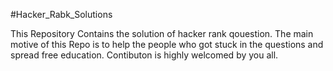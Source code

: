#Hacker_Rabk_Solutions

This Repository Contains the solution of hacker rank qouestion.
The main motive of this Repo is to help the people who got stuck in the questions and spread free education.
Contibuton is highly welcomed by  you all.
 
